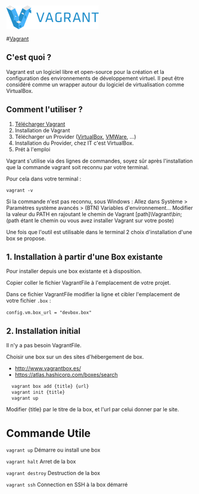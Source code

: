 ![Logo Vagrant](https://github.com/IT-2015/Vagrant/blob/master/logo_vagrant.png)

#[Vagrant](https://www.vagrantup.com/)

## C'est quoi ?

Vagrant est un logiciel libre et open-source pour la création et la configuration des environnements de développement virtuel. Il peut être considéré comme un wrapper autour du logiciel de virtualisation comme VirtualBox.

## Comment l'utiliser ?

1. [Télécharger Vagrant](https://www.vagrantup.com/downloads.html)
2. Installation de Vagrant
3. Télécharger un Provider ([VirtualBox](https://www.virtualbox.org/), [VMWare](http://www.vmware.com/), ...)
4. Installation du Provider, chez IT c'est VirtualBox.
5. Prét à l'emploi

Vagrant s'utilise via des lignes de commandes, soyez sûr après l'installation que la commande vagrant soit reconnu par votre terminal.

Pour cela dans votre terminal :
```term
vagrant -v
```

Si la commande n'est pas reconnu, sous Windows :
Allez dans Système > Paramètres système avancés > (BTN) Variables d'environnement...
Modifier la valeur du PATH en rajoutant le chemin de Vagrant [path]\Vagrant\bin;
(path étant le chemin ou vous avez installer Vagrant sur votre poste)


Une fois que l'outil est utilisable dans le terminal 2 choix d'installation d'une box se propose.

## 1. Installation à partir d'une Box existante
Pour installer depuis une box existante et à disposition.

Copier coller le fichier VagrantFile à l'emplacement de votre projet. 

Dans ce fichier VagrantFile modifier la ligne et cibler l'emplacement de votre fichier `.box` : 

`config.vm.box_url = "devbox.box"`

## 2. Installation initial
Il n'y a pas besoin VagrantFile.

Choisir une box sur un des sites d'hébergement de box.
 - http://www.vagrantbox.es/
 - https://atlas.hashicorp.com/boxes/search


```term
  vagrant box add {title} {url}
  vagrant init {title}
  vagrant up
```

Modifier {title} par le titre de la box, et l'url par celui donner par le site.

# Commande Utile

`vagrant up` Démarre ou install une box

`vagrant halt` Arret de la box

`vagrant destroy` Destruction de la box

`vagrant ssh` Connection en SSH à la box démarré

